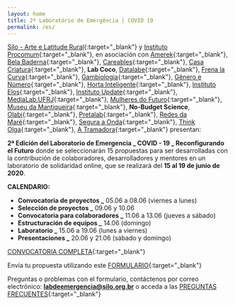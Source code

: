 ```yaml
---
layout: home
title: 2º Laboratório de Emergência | COVID 19
permalink: /es/
---
```



[Silo - Arte e Latitude Rural](https://silo.org.br/){:target="_blank"} y [Instituto Procomum](https://www.procomum.org/){:target="_blank"}, en asociación con [Amerek](https://twitter.com/amerek_ufmg){:target="_blank"}, [Bela Baderna](http://belabaderna.com.br/){:target="_blank"}, [Careables](https://www.careables.org/){:target="_blank"}, [Casa Criatura](https://www.instagram.com/casacriatura/){:target="_blank"}, **Lab Coco**, [Datalabe](https://datalabe.org/){:target="_blank"}, [Frena la Curva](https://frenalacurva.net/){:target="_blank"}, [Gambiologia](http://www.gambiologia.net/blog/){:target="_blank"}, [Gênero e Número](http://www.generonumero.media/){:target="_blank"},
[Horta Inteligente](https://hortainteligente.wixsite.com/hortainteligente){:target="_blank"}, [Instituto Elos](https://institutoelos.org/){:target="_blank"}, [Instituto Update](https://www.institutoupdate.org.br/){:target="_blank"}, [MediaLab.UFRJ](href="http://medialabufrj.net/"){:target="_blank"}, [Mulheres do Futuro](https://www.instagram.com/mulheresdofuturopa/){:target="_blank"}, [Museu da Mantiqueira](https://museudamantiqueira.com.br/){:target="_blank"}, **No-Budget Science**, [Olabi](https://www.olabi.org.br){:target="_blank"}, [Pretalab](https://www.pretalab.com/){:target="_blank"}, [Redes da Maré](http://www.redesdamare.org.br/){:target="_blank"}, [Segura a Onda](https://seguraaonda.com.br/){:target="_blank"}, [Think Olga](https://www.thinkolga.com/){:target="_blank"}, [A Tramadora](https://www.tramadora.net/){:target="_blank"} presentan:

**2ª Edición del Laboratorio de Emergencia _ COVID - 19 _ Reconfigurando el Futuro** donde se seleccionarán 15 propuestas para ser desarrolladas con la contribución de colaboradores, desarrolladores y mentores en un laboratorio de solidaridad online, que se realizará del **15 al 19 de junio de 2020**.


**CALENDARIO:**
  
* **Convocatoria de proyectos       _** 05.06 a 08.06 (viernes a lunes)
* **Selección de proyectos          _** 09.06 y 10.06
* **Convocatoria para colaboradores _** 11.06 a 13.06 (jueves a sábado)
* **Estructuración de equipos       _** 14.06 (domingo)
* **Laboratorio                     _** 15.06 a 19.06 (lunes a viernes) 
* **Presentaciones                  _** 20.06 y 21.06 (sábado y domingo)



[CONVOCATORIA COMPLETA](/2ed/media/docs/ES_PROYECTOS_LAB_DE_EMERGENCIA.pdf){:target="_blank"} 


Envía tu propuesta utilizando este [FORMULARIO](https://forms.gle/Um6df22x2TugfjpP8){:target="_blank"}
  
  
Preguntas o problemas con el formulario, contáctenos por correo electrónico:  **labdeemergencia@silo.org.br** 
o acceda a las [PREGUNTAS FRECUENTES](/2ed/pt/dicas/perguntas-frequentes){:target="_blank"}
